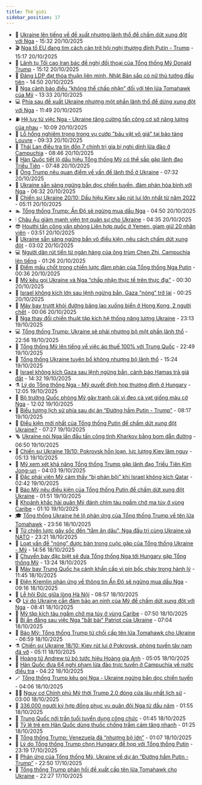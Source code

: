 ```yaml
---
title: Thế giới
sidebar_position: 17
---
```


<!-- dantri-the-gioi:START -->
- 🌋 [Ukraine lên tiếng về đề xuất nhượng lãnh thổ để chấm dứt xung đột với Nga](https://dantri.com.vn/the-gioi/ukraine-len-tieng-ve-de-xuat-nhuong-lanh-tho-de-cham-dut-xung-dot-voi-nga-20251020222334697.htm) - 15:32 20/10/2025
- 🎬 [Nga tố EU đang tìm cách cản trở hội nghị thượng đỉnh Putin - Trump](https://dantri.com.vn/the-gioi/nga-to-eu-dang-tim-cach-can-tro-hoi-nghi-thuong-dinh-putin-trump-20251020220606898.htm) - 15:17 20/10/2025
- 🧰 [Lãnh tụ Tối cao Iran bác đề nghị đối thoại của Tổng thống Mỹ Donald Trump](https://dantri.com.vn/the-gioi/lanh-tu-toi-cao-iran-bac-de-nghi-doi-thoai-cua-tong-thong-my-donald-trump-20251020210437659.htm) - 15:12 20/10/2025
- 🌋 [Đảng LDP đạt thỏa thuận liên minh, Nhật Bản sắp có nữ thủ tướng đầu tiên](https://dantri.com.vn/the-gioi/dang-ldp-dat-thoa-thuan-lien-minh-nhat-ban-sap-co-nu-thu-tuong-dau-tien-20251020212243955.htm) - 14:50 20/10/2025
- 🗽 [Nga cảnh báo điều “không thể chấp nhận” đối với tên lửa Tomahawk của Mỹ](https://dantri.com.vn/the-gioi/nga-canh-bao-dieu-khong-the-chap-nhan-doi-voi-ten-lua-tomahawk-cua-my-20251020202130217.htm) - 13:33 20/10/2025
- 💻 [Phía sau đề xuất Ukraine nhượng một phần lãnh thổ để dừng xung đột với Nga](https://dantri.com.vn/the-gioi/phia-sau-de-xuat-ukraine-nhuong-mot-phan-lanh-tho-de-dung-xung-dot-voi-nga-20251020180246002.htm) - 11:49 20/10/2025
- ⛽️ [Hệ lụy từ việc Nga - Ukraine tăng cường tấn công cơ sở năng lượng của nhau](https://dantri.com.vn/the-gioi/he-luy-tu-viec-nga-ukraine-tang-cuong-tan-cong-co-so-nang-luong-cua-nhau-20251019105844628.htm) - 10:09 20/10/2025
- 🤩 [Lỗ hổng nghiêm trọng trong vụ cướp &quot;báu vật vô giá&quot; tại bảo tàng Louvre](https://dantri.com.vn/the-gioi/lo-hong-nghiem-trong-trong-vu-cuop-bau-vat-vo-gia-tai-bao-tang-louvre-20251020161523437.htm) - 09:33 20/10/2025
- 🧐 [Thái Lan điều tra tin đồn 7 chính trị gia bị nghi dính lừa đảo ở Campuchia](https://dantri.com.vn/the-gioi/thai-lan-dieu-tra-tin-don-7-chinh-tri-gia-bi-nghi-dinh-lua-dao-o-campuchia-20251020152623257.htm) - 08:46 20/10/2025
- 🎊 [Hàn Quốc tiết lộ dấu hiệu Tổng thống Mỹ có thể sắp gặp lãnh đạo Triều Tiên](https://dantri.com.vn/the-gioi/han-quoc-tiet-lo-dau-hieu-tong-thong-my-co-the-sap-gap-lanh-dao-trieu-tien-20251020143521948.htm) - 07:48 20/10/2025
- 📝 [Ông Trump nêu quan điểm về vấn đề lãnh thổ ở Ukraine](https://dantri.com.vn/the-gioi/ong-trump-neu-quan-diem-ve-van-de-lanh-tho-o-ukraine-20251020142551421.htm) - 07:32 20/10/2025
- 🤡 [Ukraine sẵn sàng ngừng bắn dọc chiến tuyến, đàm phán hòa bình với Nga](https://dantri.com.vn/the-gioi/ukraine-san-sang-ngung-ban-doc-chien-tuyen-dam-phan-hoa-binh-voi-nga-20251020124121883.htm) - 06:32 20/10/2025
- 🥷 [Chiến sự Ukraine 20/10: Dấu hiệu Kiev sắp rút lui lớn nhất từ năm 2022](https://dantri.com.vn/the-gioi/chien-su-ukraine-2010-dau-hieu-kiev-sap-rut-lui-lon-nhat-tu-nam-2022-20251020114055928.htm) - 05:11 20/10/2025
- 🏊 [Tổng thống Trump: Ấn Độ sẽ ngừng mua dầu Nga](https://dantri.com.vn/the-gioi/tong-thong-trump-an-do-se-ngung-mua-dau-nga-20251020114429535.htm) - 04:50 20/10/2025
- 🕯 [Châu Âu giảm mạnh viện trợ quân sự cho Ukraine](https://dantri.com.vn/the-gioi/chau-au-giam-manh-vien-tro-quan-su-cho-ukraine-20251019152619929.htm) - 04:35 20/10/2025
- 😎 [Houthi tấn công văn phòng Liên hợp quốc ở Yemen, giam giữ 20 nhân viên](https://dantri.com.vn/the-gioi/houthi-tan-cong-van-phong-lien-hop-quoc-o-yemen-giam-giu-20-nhan-vien-20251020093035735.htm) - 03:51 20/10/2025
- 🌈 [Ukraine sẵn sàng ngừng bắn vô điều kiện, nêu cách chấm dứt xung đột](https://dantri.com.vn/the-gioi/ukraine-san-sang-ngung-ban-vo-dieu-kien-neu-cach-cham-dut-xung-dot-20251020005458108.htm) - 03:02 20/10/2025
- 💻 [Người dân rút tiền từ ngân hàng của ông trùm Chen Zhi, Campuchia lên tiếng](https://dantri.com.vn/the-gioi/nguoi-dan-rut-tien-tu-ngan-hang-cua-ong-trum-chen-zhi-campuchia-len-tieng-20251020081018768.htm) - 01:26 20/10/2025
- 🤖 [Điểm mấu chốt trong chiến lược đàm phán của Tổng thống Nga Putin](https://dantri.com.vn/the-gioi/diem-mau-chot-trong-chien-luoc-dam-phan-cua-tong-thong-nga-putin-20251019103730720.htm) - 00:36 20/10/2025
- 🦏 [Mỹ kêu gọi Ukraine và Nga “chấp nhận thực tế trên thực địa&quot;](https://dantri.com.vn/the-gioi/my-keu-goi-ukraine-va-nga-chap-nhan-thuc-te-tren-thuc-dia-20251020072106558.htm) - 00:30 20/10/2025
- 🌁 [Israel không kích lớn sau lệnh ngừng bắn, Gaza “nóng” trở lại](https://dantri.com.vn/the-gioi/israel-khong-kich-lon-sau-lenh-ngung-ban-gaza-nong-tro-lai-20251020072014105.htm) - 00:25 20/10/2025
- 🐘 [Máy bay trượt khỏi đường băng lao xuống biển ở Hong Kong, 2 người chết](https://dantri.com.vn/the-gioi/may-bay-truot-khoi-duong-bang-lao-xuong-bien-o-hong-kong-2-nguoi-chet-20251020063311474.htm) - 00:06 20/10/2025
- 🥷 [Nga thay đổi chiến thuật tập kích hệ thống năng lượng Ukraine](https://dantri.com.vn/the-gioi/nga-thay-doi-chien-thuat-tap-kich-he-thong-nang-luong-ukraine-20251020060117133.htm) - 23:13 19/10/2025
- 💻 [Tổng thống Trump: Ukraine sẽ phải nhượng bộ một phần lãnh thổ](https://dantri.com.vn/the-gioi/tong-thong-trump-ukraine-se-phai-nhuong-bo-mot-phan-lanh-tho-20251020002245808.htm) - 22:56 19/10/2025
- 🎡 [Tổng thống Mỹ lên tiếng về việc áp thuế 100% với Trung Quốc](https://dantri.com.vn/the-gioi/tong-thong-my-len-tieng-ve-viec-ap-thue-100-voi-trung-quoc-20251020011423926.htm) - 22:49 19/10/2025
- 🧰 [Tổng thống Ukraine tuyên bố không nhượng bộ lãnh thổ](https://dantri.com.vn/the-gioi/tong-thong-ukraine-tuyen-bo-khong-nhuong-bo-lanh-tho-20251019213823874.htm) - 15:24 19/10/2025
- 🥸 [Israel không kích Gaza sau lệnh ngừng bắn, cảnh báo Hamas trả giá đắt](https://dantri.com.vn/the-gioi/israel-khong-kich-gaza-sau-lenh-ngung-ban-canh-bao-hamas-tra-gia-dat-20251019204507106.htm) - 14:32 19/10/2025
- ⚗️ [Lý do Tổng thống Nga - Mỹ quyết định họp thượng đỉnh ở Hungary](https://dantri.com.vn/the-gioi/ly-do-tong-thong-nga-my-quyet-dinh-hop-thuong-dinh-o-hungary-20251019174447739.htm) - 12:05 19/10/2025
- 🌮 [Bộ trưởng Quốc phòng Mỹ gây tranh cãi vì đeo cà vạt giống màu cờ Nga](https://dantri.com.vn/the-gioi/bo-truong-quoc-phong-my-gay-tranh-cai-vi-deo-ca-vat-giong-mau-co-nga-20251019183200782.htm) - 12:02 19/10/2025
- 🎃 [Biểu tượng lịch sử phía sau dự án “Đường hầm Putin - Trump”](https://dantri.com.vn/the-gioi/bieu-tuong-lich-su-phia-sau-du-an-duong-ham-putin-trump-20251019142510088.htm) - 08:17 19/10/2025
- 💫 [Điều kiện mới nhất của Tổng thống Putin để chấm dứt xung đột Ukraine?](https://dantri.com.vn/the-gioi/dieu-kien-moi-nhat-cua-tong-thong-putin-de-cham-dut-xung-dot-ukraine-20251019140859982.htm) - 07:27 19/10/2025
- 🪜 [Ukraine nói Nga lần đầu tấn công tỉnh Kharkov bằng bom dẫn đường](https://dantri.com.vn/the-gioi/ukraine-noi-nga-lan-dau-tan-cong-tinh-kharkov-bang-bom-dan-duong-20251019110458493.htm) - 06:50 19/10/2025
- 🌋 [Chiến sự Ukraine 19/10: Pokrovsk hỗn loạn, lực lượng Kiev lâm nguy](https://dantri.com.vn/the-gioi/chien-su-ukraine-1910-pokrovsk-hon-loan-luc-luong-kiev-lam-nguy-20251019120102596.htm) - 05:13 19/10/2025
- 🦏 [Mỹ xem xét khả năng Tổng thống Trump gặp lãnh đạo Triều Tiên Kim Jong-un](https://dantri.com.vn/the-gioi/my-xem-xet-kha-nang-tong-thong-trump-gap-lanh-dao-trieu-tien-kim-jong-un-20251019095015059.htm) - 04:03 19/10/2025
- 👀 [Đặc phái viên Mỹ cảm thấy “bị phản bội” khi Israel không kích Qatar](https://dantri.com.vn/the-gioi/dac-phai-vien-my-cam-thay-bi-phan-boi-khi-israel-khong-kich-qatar-20251019085915947.htm) - 02:42 19/10/2025
- 🧰 [Báo Mỹ nêu điều kiện của Tổng thống Putin để chấm dứt xung đột Ukraine](https://dantri.com.vn/the-gioi/bao-my-neu-dieu-kien-cua-tong-thong-putin-de-cham-dut-xung-dot-ukraine-20251019071642813.htm) - 01:51 19/10/2025
- 🚀 [Khoảnh khắc hải quân Mỹ đánh chìm tàu ngầm chở ma túy ở vùng Caribe](https://dantri.com.vn/the-gioi/khoanh-khac-hai-quan-my-danh-chim-tau-ngam-cho-ma-tuy-o-vung-caribe-20251019074531706.htm) - 01:10 19/10/2025
- 🎓 [Tổng thống Ukraine hé lộ phản ứng của Tổng thống Trump về tên lửa Tomahawk](https://dantri.com.vn/the-gioi/tong-thong-ukraine-he-lo-phan-ung-cua-tong-thong-trump-ve-ten-lua-tomahawk-20251019061505397.htm) - 23:56 18/10/2025
- 🥸 [Từ chiến lược gây sốc đến “tằm ăn dâu”, Nga đấu trí cùng Ukraine và NATO](https://dantri.com.vn/the-gioi/tu-chien-luoc-gay-soc-den-tam-an-dau-nga-dau-tri-cung-ukraine-va-nato-20251014161010358.htm) - 23:21 18/10/2025
- 🦅 [Loạt vấn đề &quot;nóng&quot; được bàn trong cuộc gặp của Tổng thống Ukraine - Mỹ](https://dantri.com.vn/the-gioi/loat-van-de-nong-duoc-ban-trong-cuoc-gap-cua-tong-thong-ukraine-my-20251018215257440.htm) - 14:56 18/10/2025
- 🤭 [Chuyến bay đặc biệt sẽ đưa Tổng thống Nga tới Hungary gặp Tổng thống Mỹ](https://dantri.com.vn/the-gioi/chuyen-bay-dac-biet-se-dua-tong-thong-nga-toi-hungary-gap-tong-thong-my-20251018192757994.htm) - 13:24 18/10/2025
- 🤖 [Máy bay Trung Quốc hạ cánh khẩn cấp vì pin bốc cháy trong hành lý](https://dantri.com.vn/the-gioi/may-bay-trung-quoc-ha-canh-khan-cap-vi-pin-boc-chay-trong-hanh-ly-20251018183800221.htm) - 11:45 18/10/2025
- 🐲 [Điện Kremlin phản ứng về thông tin Ấn Độ sẽ ngừng mua dầu Nga](https://dantri.com.vn/the-gioi/dien-kremlin-phan-ung-ve-thong-tin-an-do-se-ngung-mua-dau-nga-20251017053958069.htm) - 09:16 18/10/2025
- 🫣 [Lễ hội Đức giữa lòng Hà Nội](https://dantri.com.vn/the-gioi/le-hoi-duc-giua-long-ha-noi-20251018155307980.htm) - 08:57 18/10/2025
- 🐵 [Lý do Ukraine cần đảm bảo an ninh của Mỹ để chấm dứt xung đột với Nga](https://dantri.com.vn/the-gioi/ly-do-ukraine-can-dam-bao-an-ninh-cua-my-de-cham-dut-xung-dot-voi-nga-20251018153022109.htm) - 08:41 18/10/2025
- 🫶 [Mỹ tập kích tàu ngầm chở ma túy ở vùng Caribe](https://dantri.com.vn/the-gioi/my-tap-kich-tau-ngam-cho-ma-tuy-o-vung-caribe-20251018140519440.htm) - 07:50 18/10/2025
- 💃 [Bí ẩn đằng sau việc Nga &quot;bắt bài&quot; Patriot của Ukraine](https://dantri.com.vn/the-gioi/bi-an-dang-sau-viec-nga-bat-bai-patriot-cua-ukraine-20251018134218143.htm) - 07:04 18/10/2025
- 💫 [Báo Mỹ: Tổng thống Trump từ chối cấp tên lửa Tomahawk cho Ukraine](https://dantri.com.vn/the-gioi/bao-my-tong-thong-trump-tu-choi-cap-ten-lua-tomahawk-cho-ukraine-20251018134646543.htm) - 06:59 18/10/2025
- ⚗️ [Chiến sự Ukraine 18/10: Kiev rút lui ở Pokrovsk, phòng tuyến tây nam đã vỡ](https://dantri.com.vn/the-gioi/chien-su-ukraine-1810-kiev-rut-lui-o-pokrovsk-phong-tuyen-tay-nam-da-vo-20251018114138927.htm) - 05:11 18/10/2025
- 🥷 [Hoàng tử Andrew từ bỏ tước hiệu Hoàng gia Anh](https://dantri.com.vn/the-gioi/hoang-tu-andrew-tu-bo-tuoc-hieu-hoang-gia-anh-20251018113735435.htm) - 05:05 18/10/2025
- 🥸 [Hàn Quốc đưa 64 nghi phạm lừa đảo trực tuyến ở Campuchia về nước điều tra](https://dantri.com.vn/the-gioi/han-quoc-dua-64-nghi-pham-lua-dao-truc-tuyen-o-campuchia-ve-nuoc-dieu-tra-20251018111908892.htm) - 04:22 18/10/2025
- 🪄 [Tổng thống Trump kêu gọi Nga - Ukraine ngừng bắn dọc chiến tuyến](https://dantri.com.vn/the-gioi/tong-thong-trump-keu-goi-nga-ukraine-ngung-ban-doc-chien-tuyen-20251018110218171.htm) - 04:06 18/10/2025
- 🧑‍💻 [Nguy cơ Chính phủ Mỹ thời Trump 2.0 đóng cửa lâu nhất lịch sử](https://dantri.com.vn/the-gioi/nguy-co-chinh-phu-my-thoi-trump-20-dong-cua-lau-nhat-lich-su-20251018100023748.htm) - 03:00 18/10/2025
- 🤭 [336.000 người ký hợp đồng phục vụ quân đội Nga từ đầu năm](https://dantri.com.vn/the-gioi/336000-nguoi-ky-hop-dong-phuc-vu-quan-doi-nga-tu-dau-nam-20251018085236357.htm) - 01:55 18/10/2025
- 🗽 [Trung Quốc nới trần tuổi tuyển dụng công chức](https://dantri.com.vn/the-gioi/trung-quoc-noi-tran-tuoi-tuyen-dung-cong-chuc-20251018084444908.htm) - 01:45 18/10/2025
- 🤖 [Tỷ lệ trẻ em Hàn Quốc dùng thuốc chống trầm cảm tăng nhanh](https://dantri.com.vn/the-gioi/ty-le-tre-em-han-quoc-dung-thuoc-chong-tram-cam-tang-nhanh-20251016095159209.htm) - 01:25 18/10/2025
- 🌈 [Tổng thống Trump: Venezuela đã “nhượng bộ lớn”](https://dantri.com.vn/the-gioi/tong-thong-trump-venezuela-da-nhuong-bo-lon-20251018080207021.htm) - 01:07 18/10/2025
- 🤩 [Lý do Tổng thống Trump chọn Hungary để họp với Tổng thống Putin](https://dantri.com.vn/the-gioi/ly-do-tong-thong-trump-chon-hungary-de-hop-voi-tong-thong-putin-20251018061359951.htm) - 23:19 17/10/2025
- 🤗 [Phản ứng của Tổng thống Mỹ, Ukraine về dự án “Đường hầm Putin - Trump”](https://dantri.com.vn/the-gioi/phan-ung-cua-tong-thong-my-ukraine-ve-du-an-duong-ham-putin-trump-20251018053403407.htm) - 22:50 17/10/2025
- 🙉 [Tổng thống Trump phản hồi đề xuất cấp tên lửa Tomahawk cho Ukraine](https://dantri.com.vn/the-gioi/tong-thong-trump-phan-hoi-de-xuat-cap-ten-lua-tomahawk-cho-ukraine-20251018051634744.htm) - 22:27 17/10/2025<!-- dantri-the-gioi:END -->
